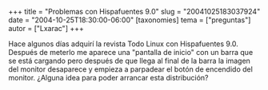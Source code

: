 +++
title = "Problemas con Hispafuentes 9.0"
slug = "20041025183037924"
date = "2004-10-25T18:30:00-06:00"
[taxonomies]
tema = ["preguntas"]
autor = ["Lxarac"]
+++

Hace algunos días adquirí la revista Todo Linux con Hispafuentes 9.0.
Después de meterlo me aparece una &quot;pantalla de inicio&quot; con un
barra que se está cargando pero después de que llega al final de la
barra la imagen del monitor desaparece y empieza a parpadear el botón de
encendido del monitor. ¿Alguna idea para poder arrancar esta
distribución?
